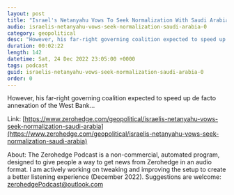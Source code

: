 ```yaml
---
layout: post
title: "Israel's Netanyahu Vows To Seek Normalization With Saudi Arabia"
audio: israelis-netanyahu-vows-seek-normalization-saudi-arabia-0
category: geopolitical
desc: "However, his far-right governing coalition expected to speed up de facto annexation of the West Bank..."
duration: 00:02:22
length: 142
datetime: Sat, 24 Dec 2022 23:05:00 +0000
tags: podcast
guid: israelis-netanyahu-vows-seek-normalization-saudi-arabia-0
order: 0
---
```

However, his far-right governing coalition expected to speed up de facto annexation of the West Bank...

Link: [https://www.zerohedge.com/geopolitical/israelis-netanyahu-vows-seek-normalization-saudi-arabia](https://www.zerohedge.com/geopolitical/israelis-netanyahu-vows-seek-normalization-saudi-arabia)

About: The Zerohedge Podcast is a non-commercial, automated program, designed to give people a way to get news from Zerohedge in an audio format.  I am actively working on tweaking and improving the setup to create a better listening experience (December 2022).  Suggestions are welcome: [zerohedgePodcast@outlook.com](mailto:zerohedgePodcast@outlook.com)
